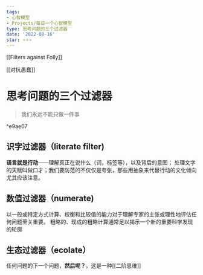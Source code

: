 ```yaml
---
tags:
- 心智模型
- Projects/每日一个心智模型
type: 思考问题的三个过滤器
date: '2022-08-16'
star: ⭐⭐⭐
---
```


[[Filters against Folly]]

[[对抗愚蠢]]

# 思考问题的三个过滤器

>我们永远不能只做一件事

^e9ae07




## 识字过滤器（literate filter)
**语言就是行动**——理解真正在说什么（词，标签等），以及背后的意图；
处理文字的天赋叫做口才；我们要防范的不仅仅是夸张，那些用抽象来代替行动的文化倾向尤其应该注意。


## 数值过滤器（numerate)
以一般或特定方式计算、权衡和比较值的能力对于理解专家的主张或理性地评估任何问题至关重要。
粗略的、现成的粗略计算通常足以揭示一个新的重要科学发现的轮廓


## 生态过滤器（ecolate）
任何问题的下一个问题，**然后呢？**，这是一种[[二阶思维]]



